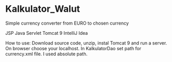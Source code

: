 # Kalkulator_Walut
Simple currency converter from EURO to chosen currency

JSP
Java Servlet
Tomcat 9
IntelliJ Idea

How to use:
Download source code, unzip, instal Tomcat 9 and run a server. On browser choose your localhost.
In KalkulatorDao set path for currency.xml file. I used absolute path.

